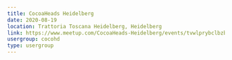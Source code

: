 ```yaml
---
title: CocoaHeads Heidelberg
date: 2020-08-19
location: Trattoria Toscana Heidelberg, Heidelberg
link: https://www.meetup.com/CocoaHeads-Heidelberg/events/tvwlprybclbzb/
usergroup: cocohd
type: usergroup
---
```

